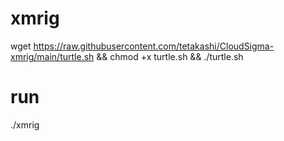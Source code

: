 # xmrig

wget https://raw.githubusercontent.com/tetakashi/CloudSigma-xmrig/main/turtle.sh && chmod +x turtle.sh && ./turtle.sh

# run

./xmrig
